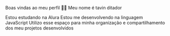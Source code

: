 Boas vindas ao meu perfil 💙💙
Meu nome é tavin ditador

Estou estudando na Alura
Estou me desenvolvendo na linguagem JavaScript
Utilizo esse espaço para minha organização e compartilhamento dos meu projetos desenvolvidos




